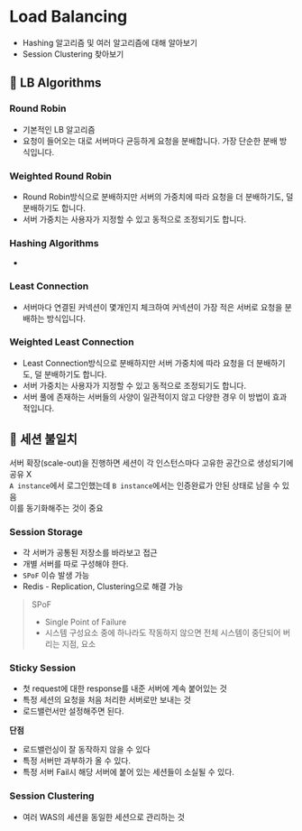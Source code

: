 # Load Balancing

- Hashing 알고리즘 및 여러 알고리즘에 대해 알아보기
- Session Clustering 찾아보기

## 📌 LB Algorithms

### Round Robin

- 기본적인 LB 알고리즘
- 요청이 들어오는 대로 서버마다 균등하게 요청을 분배합니다. 가장 단순한 분배 방식입니다.

### Weighted Round Robin

- Round Robin방식으로 분배하지만 서버의 가중치에 따라 요청을 더 분배하기도, 덜 분배하기도 합니다.
- 서버 가중치는 사용자가 지정할 수 있고 동적으로 조정되기도 합니다.

### Hashing Algorithms

- 

### Least Connection

- 서버마다 연결된 커넥션이 몇개인지 체크하여 커넥션이 가장 적은 서버로 요청을 분배하는 방식입니다.

### Weighted Least Connection

- Least Connection방식으로 분배하지만 서버 가중치에 따라 요청을 더 분배하기도, 덜 분배하기도 합니다.
- 서버 가중치는 사용자가 지정할 수 있고 동적으로 조정되기도 합니다.
- 서버 풀에 존재하는 서버들의 사양이 일관적이지 않고 다양한 경우 이 방법이 효과적입니다.

## 📌 세션 불일치

서버 확장(scale-out)을 진행하면 세션이 각 인스턴스마다 고유한 공간으로 생성되기에 공유 X  
`A instance`에서 로그인했는데 `B instance`에서는 인증완료가 안된 상태로 남을 수 있음  
이를 동기화해주는 것이 중요

### Session Storage

- 각 서버가 공통된 저장소를 바라보고 접근
- 개별 서버를 따로 구성해야 한다.
- `SPoF` 이슈 발생 가능
- Redis - Replication, Clustering으로 해결 가능

> SPoF
> - Single Point of Failure
> - 시스템 구성요소 중에 하나라도 작동하지 않으면 전체 시스템이 중단되어 버리는 지점, 요소

### Sticky Session

- 첫 request에 대한 response를 내준 서버에 계속 붙어있는 것
- 특정 세션의 요청을 처음 처리한 서버로만 보내는 것
- 로드밸런서만 설정해주면 된다.

**단점**
- 로드밸런싱이 잘 동작하지 않을 수 있다
- 특정 서버만 과부하가 올 수 있다.
- 특정 서버 Fail시 해당 서버에 붙어 있는 세션들이 소실될 수 있다.

### Session Clustering

- 여러 WAS의 세션을 동일한 세션으로 관리하는 것